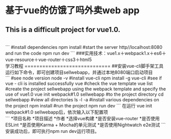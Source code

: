 基于vue的仿饿了吗外卖web app
============================
This is a difficult project for vue1.0.
----------------------------
<br>
```
#install dependencies
npm install
#start the server http//localhost:8080 and run the code
npm run dev
```
###实用技术：vue1.x＋webpack1.x＋es6＋vue-resource＋vue-router＋css3＋html5
<br>
学习教程
=============================
##安装vue-cli脚手架工具
运行如下命令，即可创建项目sellwebapp，并通过本地8080端口启动项目
<br>
```
#see node version
node -v
#install vue-cli
npm install -g vue-cli
#see if vue - cli is installed successfully
vue
#check the vue template
vue list
#create the project sellwebapp using the webpack template and specify the use of vue1.0
vue init webpack#1.0 sellwebapp
#to the project directory
cd sellwebapp
#view all directories
ls -l -a
#install various dependencies on the project
npm install
#run the project
npm run dev
```
在运行 vue init webpack#1.0 sellwebapp后，依次输入以下配置项
<br>
```
*项目名称
*项目描述
*作者
*选择vue构建
*是否安装vue-router
*是否使用ESLint
*是否使用Karma + Mocha的单元测试
*是否使用Nightwatch e2e测试
```
安装成功后，即可执行npm run dev运行项目。

